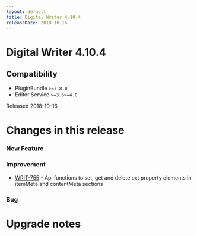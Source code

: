 ```yaml
---
layout: default
title: Digital Writer 4.10.4
releaseDate: 2018-10-16
---
```

<div class="jumbotron">
    <h1>Digital Writer 4.10.4</h1>    
    <h2>Compatibility</h2>
    <ul>
        <li>PluginBundle <code>>=7.8.0</code></li>
        <li>Editor Service <code>>=3.6</code><code>>=4.0</code></li>
    </ul>
</div>

Released 2018-10-16

 

# Changes in this release  


### New Feature 



### Improvement 
 
 * [WRIT-755](https://jira.infomaker.se/browse/WRIT-755) - Api functions to set, get and delete ext property elements in itemMeta and contentMeta sections 


### Bug 





# Upgrade notes  
           

